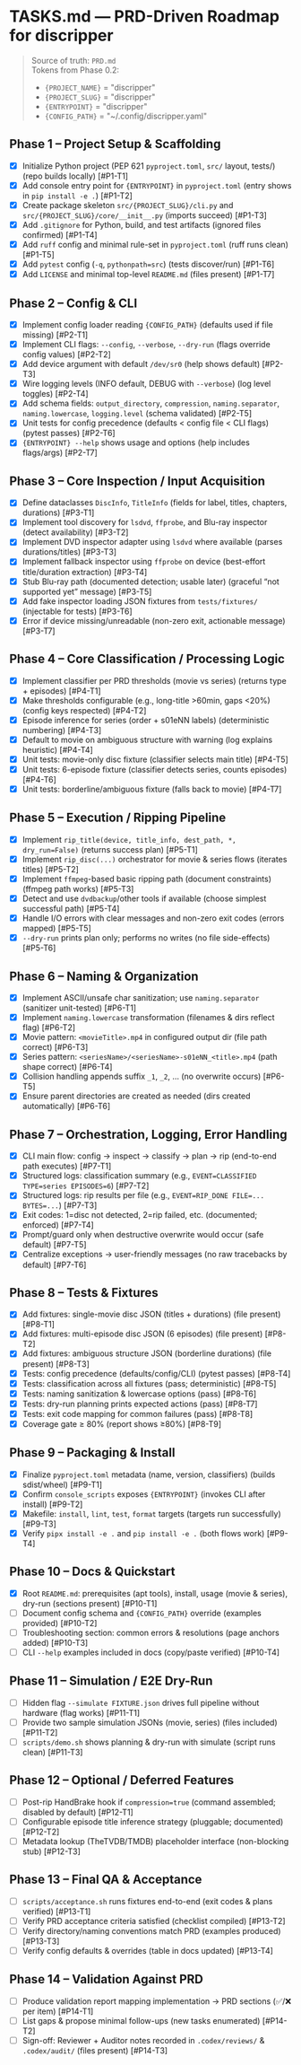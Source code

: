 # TASKS.md — PRD-Driven Roadmap for discripper

> Source of truth: `PRD.md`  
> Tokens from Phase 0.2:
> - `{PROJECT_NAME}` = "discripper"
> - `{PROJECT_SLUG}` = "discripper"
> - `{ENTRYPOINT}` = "discripper"
> - `{CONFIG_PATH}` = "~/.config/discripper.yaml"

## Phase 1 – Project Setup & Scaffolding
- [x] Initialize Python project (PEP 621 `pyproject.toml`, `src/` layout, tests/) (repo builds locally) [#P1-T1]
- [x] Add console entry point for `{ENTRYPOINT}` in `pyproject.toml` (entry shows in `pip install -e .`) [#P1-T2]
- [x] Create package skeleton `src/{PROJECT_SLUG}/cli.py` and `src/{PROJECT_SLUG}/core/__init__.py` (imports succeed) [#P1-T3]
- [x] Add `.gitignore` for Python, build, and test artifacts (ignored files confirmed) [#P1-T4]
- [x] Add `ruff` config and minimal rule-set in `pyproject.toml` (ruff runs clean) [#P1-T5]
- [x] Add `pytest` config (`-q`, `pythonpath=src`) (tests discover/run) [#P1-T6]
- [x] Add `LICENSE` and minimal top-level `README.md` (files present) [#P1-T7]

## Phase 2 – Config & CLI
- [x] Implement config loader reading `{CONFIG_PATH}` (defaults used if file missing) [#P2-T1]
- [x] Implement CLI flags: `--config`, `--verbose`, `--dry-run` (flags override config values) [#P2-T2]
- [x] Add device argument with default `/dev/sr0` (help shows default) [#P2-T3]
- [x] Wire logging levels (INFO default, DEBUG with `--verbose`) (log level toggles) [#P2-T4]
- [x] Add schema fields: `output_directory`, `compression`, `naming.separator`, `naming.lowercase`, `logging.level` (schema validated) [#P2-T5]
- [x] Unit tests for config precedence (defaults < config file < CLI flags) (pytest passes) [#P2-T6]
- [x] `{ENTRYPOINT} --help` shows usage and options (help includes flags/args) [#P2-T7]

## Phase 3 – Core Inspection / Input Acquisition
- [x] Define dataclasses `DiscInfo`, `TitleInfo` (fields for label, titles, chapters, durations) [#P3-T1]
- [x] Implement tool discovery for `lsdvd`, `ffprobe`, and Blu-ray inspector (detect availability) [#P3-T2]
- [x] Implement DVD inspector adapter using `lsdvd` where available (parses durations/titles) [#P3-T3]
- [x] Implement fallback inspector using `ffprobe` on device (best-effort title/duration extraction) [#P3-T4]
- [x] Stub Blu-ray path (documented detection; usable later) (graceful “not supported yet” message) [#P3-T5]
- [x] Add fake inspector loading JSON fixtures from `tests/fixtures/` (injectable for tests) [#P3-T6]
- [x] Error if device missing/unreadable (non-zero exit, actionable message) [#P3-T7]

## Phase 4 – Core Classification / Processing Logic
- [x] Implement classifier per PRD thresholds (movie vs series) (returns type + episodes) [#P4-T1]
- [x] Make thresholds configurable (e.g., long-title >60min, gaps <20%) (config keys respected) [#P4-T2]
- [x] Episode inference for series (order + s01eNN labels) (deterministic numbering) [#P4-T3]
- [x] Default to movie on ambiguous structure with warning (log explains heuristic) [#P4-T4]
- [x] Unit tests: movie-only disc fixture (classifier selects main title) [#P4-T5]
- [x] Unit tests: 6-episode fixture (classifier detects series, counts episodes) [#P4-T6]
- [x] Unit tests: borderline/ambiguous fixture (falls back to movie) [#P4-T7]

## Phase 5 – Execution / Ripping Pipeline
- [x] Implement `rip_title(device, title_info, dest_path, *, dry_run=False)` (returns success plan) [#P5-T1]
- [x] Implement `rip_disc(...)` orchestrator for movie & series flows (iterates titles) [#P5-T2]
- [x] Implement `ffmpeg`-based basic ripping path (document constraints) (ffmpeg path works) [#P5-T3]
- [x] Detect and use `dvdbackup`/other tools if available (choose simplest successful path) [#P5-T4]
- [x] Handle I/O errors with clear messages and non-zero exit codes (errors mapped) [#P5-T5]
- [x] `--dry-run` prints plan only; performs no writes (no file side-effects) [#P5-T6]

## Phase 6 – Naming & Organization
- [x] Implement ASCII/unsafe char sanitization; use `naming.separator` (sanitizer unit-tested) [#P6-T1]
- [x] Implement `naming.lowercase` transformation (filenames & dirs reflect flag) [#P6-T2]
- [x] Movie pattern: `<movieTitle>.mp4` in configured output dir (file path correct) [#P6-T3]
- [x] Series pattern: `<seriesName>/<seriesName>-s01eNN_<title>.mp4` (path shape correct) [#P6-T4]
- [x] Collision handling appends suffix `_1`, `_2`, … (no overwrite occurs) [#P6-T5]
- [x] Ensure parent directories are created as needed (dirs created automatically) [#P6-T6]

## Phase 7 – Orchestration, Logging, Error Handling
- [x] CLI main flow: config → inspect → classify → plan → rip (end-to-end path executes) [#P7-T1]
- [x] Structured logs: classification summary (e.g., `EVENT=CLASSIFIED TYPE=series EPISODES=6`) [#P7-T2]
- [x] Structured logs: rip results per file (e.g., `EVENT=RIP_DONE FILE=... BYTES=...`) [#P7-T3]
- [x] Exit codes: 1=disc not detected, 2=rip failed, etc. (documented; enforced) [#P7-T4]
- [x] Prompt/guard only when destructive overwrite would occur (safe default) [#P7-T5]
- [x] Centralize exceptions → user-friendly messages (no raw tracebacks by default) [#P7-T6]

## Phase 8 – Tests & Fixtures
- [x] Add fixtures: single-movie disc JSON (titles + durations) (file present) [#P8-T1]
- [x] Add fixtures: multi-episode disc JSON (6 episodes) (file present) [#P8-T2]
- [x] Add fixtures: ambiguous structure JSON (borderline durations) (file present) [#P8-T3]
- [x] Tests: config precedence (defaults/config/CLI) (pytest passes) [#P8-T4]
- [x] Tests: classification across all fixtures (pass; deterministic) [#P8-T5]
- [x] Tests: naming sanitization & lowercase options (pass) [#P8-T6]
- [x] Tests: dry-run planning prints expected actions (pass) [#P8-T7]
- [x] Tests: exit code mapping for common failures (pass) [#P8-T8]
- [x] Coverage gate ≥ 80% (report shows ≥80%) [#P8-T9]

## Phase 9 – Packaging & Install
- [x] Finalize `pyproject.toml` metadata (name, version, classifiers) (builds sdist/wheel) [#P9-T1]
- [x] Confirm `console_scripts` exposes `{ENTRYPOINT}` (invokes CLI after install) [#P9-T2]
- [x] Makefile: `install`, `lint`, `test`, `format` targets (targets run successfully) [#P9-T3]
- [x] Verify `pipx install -e .` and `pip install -e .` (both flows work) [#P9-T4]

## Phase 10 – Docs & Quickstart
- [x] Root `README.md`: prerequisites (apt tools), install, usage (movie & series), dry-run (sections present) [#P10-T1]
- [ ] Document config schema and `{CONFIG_PATH}` override (examples provided) [#P10-T2]
- [ ] Troubleshooting section: common errors & resolutions (page anchors added) [#P10-T3]
- [ ] CLI `--help` examples included in docs (copy/paste verified) [#P10-T4]

## Phase 11 – Simulation / E2E Dry-Run
- [ ] Hidden flag `--simulate FIXTURE.json` drives full pipeline without hardware (flag works) [#P11-T1]
- [ ] Provide two sample simulation JSONs (movie, series) (files included) [#P11-T2]
- [ ] `scripts/demo.sh` shows planning & dry-run with simulate (script runs clean) [#P11-T3]

## Phase 12 – Optional / Deferred Features
- [ ] Post-rip HandBrake hook if `compression=true` (command assembled; disabled by default) [#P12-T1]
- [ ] Configurable episode title inference strategy (pluggable; documented) [#P12-T2]
- [ ] Metadata lookup (TheTVDB/TMDB) placeholder interface (non-blocking stub) [#P12-T3]

## Phase 13 – Final QA & Acceptance
- [ ] `scripts/acceptance.sh` runs fixtures end-to-end (exit codes & plans verified) [#P13-T1]
- [ ] Verify PRD acceptance criteria satisfied (checklist compiled) [#P13-T2]
- [ ] Verify directory/naming conventions match PRD (examples produced) [#P13-T3]
- [ ] Verify config defaults & overrides (table in docs updated) [#P13-T4]

## Phase 14 – Validation Against PRD
- [ ] Produce validation report mapping implementation → PRD sections (✅/❌ per item) [#P14-T1]
- [ ] List gaps & propose minimal follow-ups (new tasks enumerated) [#P14-T2]
- [ ] Sign-off: Reviewer + Auditor notes recorded in `.codex/reviews/` & `.codex/audit/` (files present) [#P14-T3]
